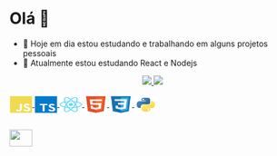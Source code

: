 # Olá 👋


- 🔭 Hoje em dia estou estudando e trabalhando em alguns projetos pessoais
- 🌱 Atualmente estou estudando React e Nodejs

<div align="center">
  <a href="https://github.com/matwbug">
  <img height="180em" src="https://github-readme-stats.vercel.app/api?username=matwbug&show_icons=true&theme=dark&include_all_commits=true&count_private=true"/>
  <img height="180em" src="https://github-readme-stats.vercel.app/api/top-langs/?username=matwbug&layout=compact&langs_count=7&theme=dark"/>
</div>
  
  
<div style="display: inline_block"><br>
  <img align="center" alt="matw-Js" height="30" width="40" src="https://raw.githubusercontent.com/devicons/devicon/master/icons/javascript/javascript-plain.svg">
  <img align="center" alt="matw-Ts" height="30" width="40" src="https://raw.githubusercontent.com/devicons/devicon/master/icons/typescript/typescript-plain.svg">
  <img align="center" alt="matw-React" height="30" width="40" src="https://raw.githubusercontent.com/devicons/devicon/master/icons/react/react-original.svg">
  <img align="center" alt="matw-HTML" height="30" width="40" src="https://raw.githubusercontent.com/devicons/devicon/master/icons/html5/html5-original.svg">
  <img align="center" alt="matw-CSS" height="30" width="40" src="https://raw.githubusercontent.com/devicons/devicon/master/icons/css3/css3-original.svg">
  <img align="center" alt="matw-Python" height="30" width="40" src="https://raw.githubusercontent.com/devicons/devicon/master/icons/python/python-original.svg">
</div>
  
  ##
 
<div> 
  <a href = "https://discord.com/invite/deadbear"><img height="30" width="40" src="https://www.svgrepo.com/show/353655/discord-icon.svg" target="_blank"></a>
 
</div>
